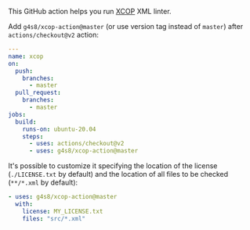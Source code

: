 This GitHub action helps you run [XCOP](https://github.com/yegor256/xcop) XML linter.

Add `g4s8/xcop-action@master` (or use version tag instead of `master`) after `actions/checkout@v2` action:

```yaml
---
name: xcop
on:
  push:
    branches:
      - master
  pull_request:
    branches:
      - master
jobs:
  build:
    runs-on: ubuntu-20.04
    steps:
      - uses: actions/checkout@v2
      - uses: g4s8/xcop-action@master
```

It's possible to customize it specifying the location of
the license (`./LICENSE.txt` by default) and the location
of all files to be checked (`**/*.xml` by default):

```yaml
- uses: g4s8/xcop-action@master
  with:
    license: MY_LICENSE.txt
    files: "src/*.xml"
```
